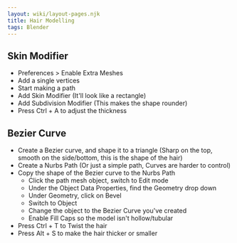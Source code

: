 ```yaml
---
layout: wiki/layout-pages.njk
title: Hair Modelling
tags: Blender
---
```


## Skin Modifier
- Preferences > Enable Extra Meshes
- Add a single vertices
- Start making a path
- Add Skin Modifier (It'll look like a rectangle)
- Add Subdivision Modifier (This makes the shape rounder)
- Press Ctrl + A to adjust the thickness

## Bezier Curve
- Create a Bezier curve, and shape it to a triangle (Sharp on the top, smooth on the side/bottom, this is the shape of the hair)
- Create a Nurbs Path (Or just a simple path, Curves are harder to control)
- Copy the shape of the Bezier curve to the Nurbs Path
  - Click the path mesh object, switch to Edit mode
  - Under the Object Data Properties, find the Geometry drop down
  - Under Geometry, click on Bevel
  - Switch to Object
  - Change the object to the Bezier Curve you've created
  - Enable Fill Caps so the model isn't hollow/tubular
- Press Ctrl + T  to Twist the hair
- Press Alt + S to make the hair thicker or smaller